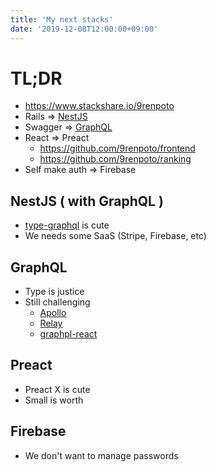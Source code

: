 ```yaml
---
title: 'My next stacks'
date: '2019-12-08T12:00:00+09:00'
---
```


# TL;DR

- <https://www.stackshare.io/9renpoto>
- Rails => [NestJS](https://github.com/9renpoto/backend)
- Swagger => [GraphQL](https://github.com/9renpoto/backend/tree/main/apps/core)
- React => Preact
  - <https://github.com/9renpoto/frontend>
  - <https://github.com/9renpoto/ranking>
- Self make auth => Firebase

## NestJS ( with GraphQL )

- [type-graphql](https://typegraphql.ml/) is cute
- We needs some SaaS (Stripe, Firebase, etc)

## GraphQL

- Type is justice
- Still challenging
  - [Apollo](https://github.com/apollographql)
  - [Relay](https://github.com/facebook/relay)
  - [graphpl-react](https://github.com/jaydenseric/graphql-react)

## Preact

- Preact X is cute
- Small is worth

## Firebase

- We don't want to manage passwords
